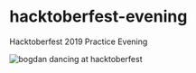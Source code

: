 # hacktoberfest-evening
Hacktoberfest 2019 Practice Evening

![bogdan dancing at hacktoberfest](https://media.giphy.com/media/TfKfqjt2i4GIM/giphy.gif)
